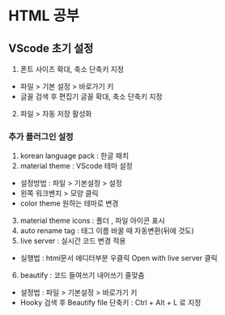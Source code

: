 # HTML 공부

## VScode 초기 설정
1. 폰트 사이즈 확대, 축소 단축키 지정
- 파일 > 기본 설정 > 바로가기 키
- 글꼴 검색 후 편집기 글꼴 확대, 축소 단축키 지정
2. 파일 > 자동 저장 활성화

### 추가 플러그인 설정

1. korean language pack : 한글 패치
2. material theme : VScode 테마 설정
- 설정방법 : 파일 > 기본설정 > 설정
- 왼쪽 워크벤치 > 모양 클릭
- color theme 원하는 테마로 변경
3. material theme icons : 폴더 , 파일 아이콘 표시
4. auto rename tag : 태그 이름 바꿀 때 자동변환(뒤에 것도)
5. live server : 실시간 코드 변경 적용
- 실행법 : html문서 에디터부분 우클릭 Open with live server 클릭
6. beautify : 코드 들여쓰기 내어쓰기 줄맞춤
- 설정법 : 파일 > 기본설정 > 바로가기 키
- Hooky 검색 후 Beautify file 단축키 : Ctrl + Alt + L 로 지정